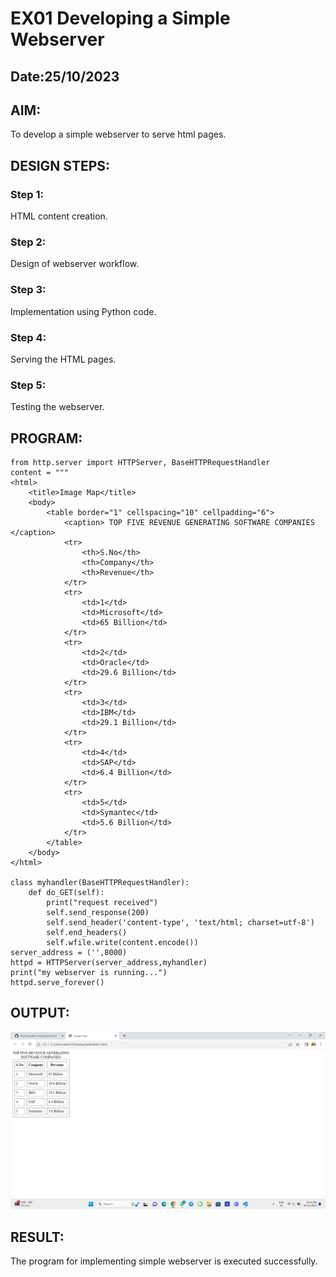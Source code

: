 # EX01 Developing a Simple Webserver
## Date:25/10/2023

## AIM:
To develop a simple webserver to serve html pages.

## DESIGN STEPS:
### Step 1: 
HTML content creation.

### Step 2:
Design of webserver workflow.

### Step 3:
Implementation using Python code.

### Step 4:
Serving the HTML pages.

### Step 5:
Testing the webserver.

## PROGRAM:
```
from http.server import HTTPServer, BaseHTTPRequestHandler
content = """
<html>
    <title>Image Map</title>
	<body>
		<table border="1" cellspacing="10" cellpadding="6">
			<caption> TOP FIVE REVENUE GENERATING SOFTWARE COMPANIES </caption>		
			<tr>
				<th>S.No</th>
				<th>Company</th>
				<th>Revenue</th>
			</tr>
			<tr>
				<td>1</td>
				<td>Microsoft</td>
				<td>65 Billion</td>
			</tr>
			<tr>
				<td>2</td>
				<td>Oracle</td>
				<td>29.6 Billion</td>
			</tr>
			<tr>
				<td>3</td>
				<td>IBM</td>
  				<td>29.1 Billion</td>
			</tr>
			<tr>
				<td>4</td>
				<td>SAP</td>
				<td>6.4 Billion</td>
			</tr>
			<tr>
				<td>5</td>
				<td>Symantec</td>
				<td>5.6 Billion</td>
			</tr>
		</table>
	</body>
</html>

class myhandler(BaseHTTPRequestHandler):
    def do_GET(self):
        print("request received")
        self.send_response(200)
        self.send_header('content-type', 'text/html; charset=utf-8')
        self.end_headers()
        self.wfile.write(content.encode())
server_address = ('',8000)
httpd = HTTPServer(server_address,myhandler)
print("my webserver is running...")
httpd.serve_forever()
```


## OUTPUT:
![Alt text](<Screenshot (77).png>)


## RESULT:
The program for implementing simple webserver is executed successfully.
